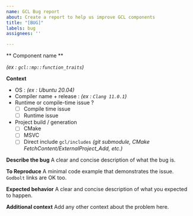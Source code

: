 ```yaml
---
name: GCL Bug report
about: Create a report to help us improve GCL components
title: "[BUG]"
labels: bug
assignees: ''

---
```


** Component name **

*(ex : `gcl::mp::function_traits`)*

**Context** 

- OS : *(ex : Ubuntu 20.04)*
- Compiler name + release : *(ex : `Clang 11.0.1`)*
- Runtime or compile-time issue ?
  - [ ] Compile time issue
  - [ ] Runtime issue
- Project build / generation
  - [ ] CMake
  - [ ] MSVC
  - [ ] Direct include `gcl/includes` *(git submodule, CMake FetchContent/ExternalProject_Add, etc.)*

**Describe the bug**
A clear and concise description of what the bug is.

**To Reproduce**
A minimal code example that demonstrates the issue. `Godbolt` links are OK too.

**Expected behavior**
A clear and concise description of what you expected to happen.

**Additional context**
Add any other context about the problem here.
